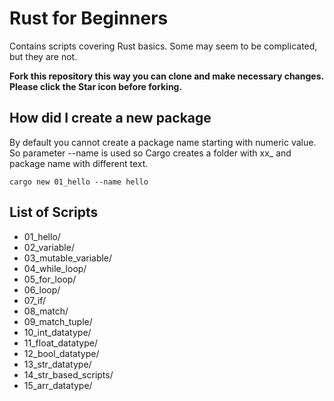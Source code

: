 # Rust for Beginners

Contains scripts covering Rust basics. Some may seem to be complicated, but they are not.

**Fork this repository this way you can clone and make necessary changes. Please click the Star icon before forking.**

## How did I create a new package

By default you cannot create a package name starting with numeric value. So parameter --name is used so Cargo 
creates a folder with xx_ and package name with different text.

```cargo new 01_hello --name hello```

## List of Scripts

- 01_hello/
- 02_variable/
- 03_mutable_variable/
- 04_while_loop/
- 05_for_loop/
- 06_loop/
- 07_if/
- 08_match/
- 09_match_tuple/
- 10_int_datatype/
- 11_float_datatype/
- 12_bool_datatype/
- 13_str_datatype/
- 14_str_based_scripts/
- 15_arr_datatype/
